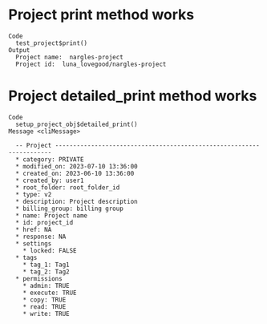 # Project print method works

    Code
      test_project$print()
    Output
      Project name:  nargles-project 
      Project id:  luna_lovegood/nargles-project 

# Project detailed_print method works

    Code
      setup_project_obj$detailed_print()
    Message <cliMessage>
      
      -- Project ---------------------------------------------------------------------
      * category: PRIVATE
      * modified_on: 2023-07-10 13:36:00
      * created_on: 2023-06-10 13:36:00
      * created_by: user1
      * root_folder: root_folder_id
      * type: v2
      * description: Project description
      * billing_group: billing group
      * name: Project name
      * id: project_id
      * href: NA
      * response: NA
      * settings
        * locked: FALSE
      * tags
        * tag_1: Tag1
        * tag_2: Tag2
      * permissions
        * admin: TRUE
        * execute: TRUE
        * copy: TRUE
        * read: TRUE
        * write: TRUE
